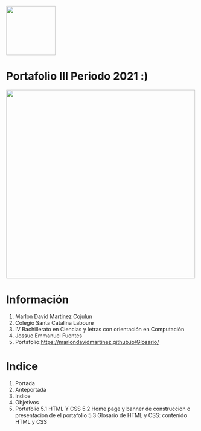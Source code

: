 
<img width="130px" 
 src="https://images.app.goo.gl/rJkjreSvdScA8WmP7">

# Portafolio III Periodo 2021 :)

<img width="500px" src="https://images.unsplash.com/photo-1563019589-7e7db5152430?ixlib=rb-1.2.1&ixid=MnwxMjA3fDB8MHxwaG90by1wYWdlfHx8fGVufDB8fHx8&auto=format&fit=crop&w=1050&q=80">

# Información
1. Marlon David Martinez Cojulun
2. Colegio Santa Catalina Laboure
3. IV Bachillerato en Ciencias y letras con orientación en Computación
4. Jossue Emmanuel Fuentes
5. Portafolio:https://marlondavidmartinez.github.io/Glosario/

# Indice
1. Portada
2. Anteportada
3. Indice
4. Objetivos
5. Portafolio
5.1 HTML Y CSS
5.2 Home page y banner de construccion o presentacion de el portafolio
5.3 Glosario de HTML y CSS: contenido HTML y CSS

